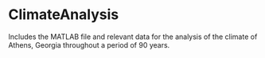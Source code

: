 # ClimateAnalysis
Includes the MATLAB file and relevant data for the analysis of the climate of Athens, Georgia throughout a period of 90 years.
